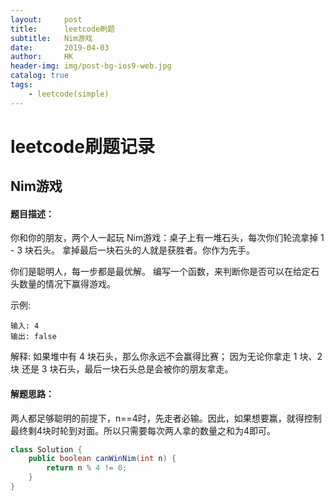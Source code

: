 ```yaml
---
layout:     post
title:      leetcode刷题
subtitle:   Nim游戏
date:       2019-04-03
author:     HK
header-img: img/post-bg-ios9-web.jpg
catalog: true
tags:
    - leetcode(simple)
---
```

# leetcode刷题记录
## Nim游戏

#### 题目描述：
你和你的朋友，两个人一起玩 Nim游戏：桌子上有一堆石头，每次你们轮流拿掉 1 - 3 块石头。 拿掉最后一块石头的人就是获胜者。你作为先手。

你们是聪明人，每一步都是最优解。 编写一个函数，来判断你是否可以在给定石头数量的情况下赢得游戏。

示例:

    输入: 4
    输出: false 
解释: 如果堆中有 4 块石头，那么你永远不会赢得比赛；
     因为无论你拿走 1 块、2 块 还是 3 块石头，最后一块石头总是会被你的朋友拿走。
     
#### 解题思路：
两人都足够聪明的前提下，n==4时，先走者必输。因此，如果想要赢，就得控制最终剩4块时轮到对面。所以只需要每次两人拿的数量之和为4即可。
```java
class Solution {
    public boolean canWinNim(int n) {
        return n % 4 != 0;
    }
}
```
